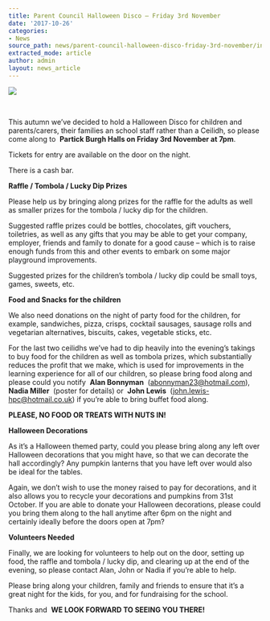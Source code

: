 ```yaml
---
title: Parent Council Halloween Disco – Friday 3rd November
date: '2017-10-26'
categories:
- News
source_path: news/parent-council-halloween-disco-friday-3rd-november/index.html
extracted_mode: article
author: admin
layout: news_article
---
```

[![](/assets/images/2017/10/Halloween-Party-218x300.jpg)](/assets/images/2017/10/Halloween-Party.jpg)

&nbsp;

This autumn we’ve decided to hold a Halloween Disco for children and parents/carers, their families an school staff rather than a Ceilidh, so please come along to&nbsp; **Partick Burgh Halls on Friday 3rd November at 7pm**.

Tickets for entry are available on the door on the night.

There is a cash bar.

**Raffle / Tombola / Lucky Dip Prizes**

Please help us by bringing along prizes for the raffle for the adults as well as smaller prizes for the tombola / lucky dip for the children.

Suggested raffle prizes could be bottles, chocolates, gift vouchers, toiletries, as well as any gifts that you may be able to get your company, employer, friends and family to donate for a good cause – which is to raise enough funds from this and other events to embark on some major playground improvements.

Suggested prizes for the children’s tombola / lucky dip could be small toys, games, sweets, etc.

**Food and Snacks for the children**

We also need donations on the night of party food for the children, for example, sandwiches, pizza, crisps, cocktail sausages, sausage rolls and vegetarian alternatives, biscuits, cakes, vegetable sticks, etc.

For the last two ceilidhs we’ve had to dip heavily into the evening’s takings to buy food for the children as well as tombola prizes, which substantially reduces the profit that we make, which is used for improvements in the learning experience for all of our children, so please bring food along and please could you notify&nbsp; **Alan Bonnyman** &nbsp;([abonnyman23@hotmail.com](mailto:abonnyman23@hotmail.com)),&nbsp;&nbsp; **Nadia Miller** &nbsp;(poster for details) or&nbsp; **John Lewis** &nbsp;([john.lewis-hpc@hotmail.co.uk](mailto:john.lewis-hpc@hotmail.co.uk)) if you’re able to bring buffet food along.

**PLEASE, NO FOOD OR TREATS WITH NUTS IN!**

**Halloween Decorations**

As it’s a Halloween themed party, could you please bring along any left over Halloween decorations that you might have, so that we can decorate the hall accordingly? Any pumpkin lanterns that you have left over would also be ideal for the tables.

Again, we don’t wish to use the money raised to pay for decorations, and it also allows you to recycle your decorations and pumpkins from 31st October. If you are able to donate your Halloween decorations, please could you bring them along to the hall anytime after 6pm on the night and certainly ideally before the doors open at 7pm?

**Volunteers Needed**

Finally, we are looking for volunteers to help out on the door, setting up food, the raffle and tombola / lucky dip, and clearing up at the end of the evening, so please contact Alan, John or&nbsp;Nadia if you’re able to help.

Please bring along your children, family and friends to ensure that it’s a great night for the kids, for you, and for fundraising for the school.

Thanks and&nbsp; **WE LOOK FORWARD TO SEEING YOU THERE!**
